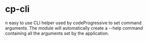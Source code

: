 cp-cli
======

n easy to use CLI helper used by codeProgressive to set command arguments. The module will automatically create a --help command containing all the arguments set by the application.

